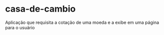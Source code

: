 # casa-de-cambio
Aplicação que requisita a cotação de uma moeda e a exibe em uma página para o usuário
